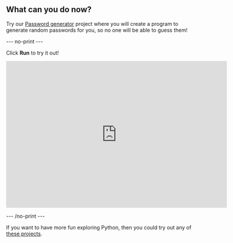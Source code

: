 ## What can you do now?

Try our [Password generator](https://projects.raspberrypi.org/en/projects/password-generator/) project where you will create a program to generate random passwords for you, so no one will be able to guess them!

--- no-print ---

Click **Run** to try it out!

<iframe src="https://editor.raspberrypi.org/en/embed/viewer/password-generator-complete" width="600" height="400" frameborder="0" marginwidth="0" marginheight="0" allowfullscreen> </iframe>

--- /no-print ---

If you want to have more fun exploring Python, then you could try out any of [these projects](https://projects.raspberrypi.org/en/projects?software%5B%5D=python).